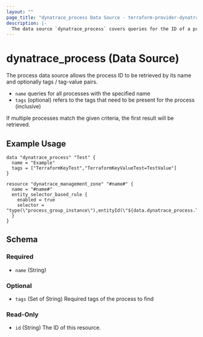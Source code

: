```yaml
---
layout: ""
page_title: "dynatrace_process Data Source - terraform-provider-dynatrace"
description: |-
  The data source `dynatrace_process` covers queries for the ID of a process based on name and tags / tag-value pairs
---
```


# dynatrace_process (Data Source)

The process data source allows the process ID to be retrieved by its name and optionally tags / tag-value pairs.

- `name` queries for all processes with the specified name
- `tags` (optional) refers to the tags that need to be present for the process (inclusive)

If multiple processes match the given criteria, the first result will be retrieved.

## Example Usage

```
data "dynatrace_process" "Test" {
  name = "Example"
  tags = ["TerraformKeyTest","TerraformKeyValueTest=TestValue"]
}

resource "dynatrace_management_zone" "#name#" {
  name = "#name#" 
  entity_selector_based_rule {
    enabled = true 
    selector = "type(\"process_group_instance\"),entityId(\"${data.dynatrace_process.Test.id}\")"
  }
}
```

<!-- schema generated by tfplugindocs -->
## Schema

### Required

- `name` (String)

### Optional

- `tags` (Set of String) Required tags of the process to find

### Read-Only

- `id` (String) The ID of this resource.